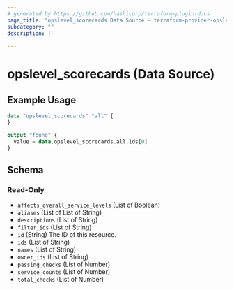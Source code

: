 ```yaml
---
# generated by https://github.com/hashicorp/terraform-plugin-docs
page_title: "opslevel_scorecards Data Source - terraform-provider-opslevel"
subcategory: ""
description: |-
  
---
```


# opslevel_scorecards (Data Source)



## Example Usage

```terraform
data "opslevel_scorecards" "all" {
}

output "found" {
  value = data.opslevel_scorecards.all.ids[0]
}
```

<!-- schema generated by tfplugindocs -->
## Schema

### Read-Only

- `affects_overall_service_levels` (List of Boolean)
- `aliases` (List of List of String)
- `descriptions` (List of String)
- `filter_ids` (List of String)
- `id` (String) The ID of this resource.
- `ids` (List of String)
- `names` (List of String)
- `owner_ids` (List of String)
- `passing_checks` (List of Number)
- `service_counts` (List of Number)
- `total_checks` (List of Number)


